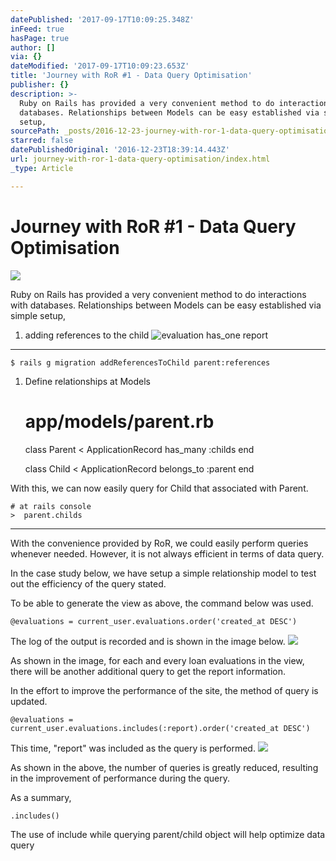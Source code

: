 ```yaml
---
datePublished: '2017-09-17T10:09:25.348Z'
inFeed: true
hasPage: true
author: []
via: {}
dateModified: '2017-09-17T10:09:23.653Z'
title: 'Journey with RoR #1 - Data Query Optimisation'
publisher: {}
description: >-
  Ruby on Rails has provided a very convenient method to do interactions with
  databases. Relationships between Models can be easy established via simple
  setup,
sourcePath: _posts/2016-12-23-journey-with-ror-1-data-query-optimisation.md
starred: false
datePublishedOriginal: '2016-12-23T18:39:14.443Z'
url: journey-with-ror-1-data-query-optimisation/index.html
_type: Article

---
```

# Journey with RoR \#1 - Data Query Optimisation
![](https://the-grid-user-content.s3-us-west-2.amazonaws.com/f1ae4b14-672e-4211-9ff6-d8064716b7d4.svg)

Ruby on Rails has provided a very convenient method to do interactions with databases. Relationships between Models can be easy established via simple setup,

1. adding references to the child
![evaluation has_one report](https://the-grid-user-content.s3-us-west-2.amazonaws.com/40d5e167-1242-49f2-b948-3ec91c890225.png)

---

    $ rails g migration addReferencesToChild parent:references

1. Define relationships at Models

    # app/models/parent.rb
      
    class Parent < ApplicationRecord
     has_many :childs
    end
    
    class Child < ApplicationRecord
     belongs_to :parent
    end

With this, we can now easily query for Child that associated with Parent.

    # at rails console
    >  parent.childs

---

With the convenience provided by RoR, we could easily perform queries whenever needed. However, it is not always efficient in terms of data query.

In the case study below, we have setup a simple relationship model to test out the efficiency of the query stated.

To be able to generate the view as above, the command below was used.

    @evaluations = current_user.evaluations.order('created_at DESC')

The log of the output is recorded and is shown in the image below.
![](https://the-grid-user-content.s3-us-west-2.amazonaws.com/3c4b851b-1049-45d2-81a6-200eb2e5d5ea.png)

As shown in the image, for each and every loan evaluations in the view, there will be another additional query to get the report information.

In the effort to improve the performance of the site, the method of query is updated.

    @evaluations = current_user.evaluations.includes(:report).order('created_at DESC')

This time, "report" was included as the query is performed.
![](https://the-grid-user-content.s3-us-west-2.amazonaws.com/08eb8a71-4ddb-45b4-bc12-0bab7418b2ba.png)

As shown in the above, the number of queries is greatly reduced, resulting in the improvement of performance during the query.

As a summary,

    .includes()

The use of include while querying parent/child object will help optimize data query